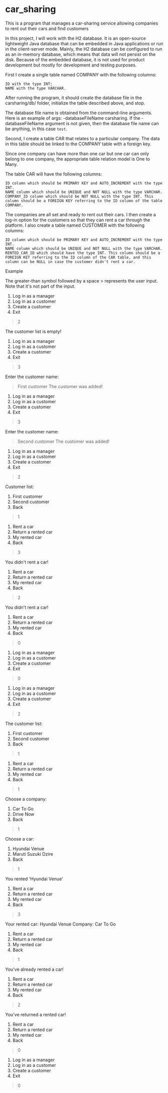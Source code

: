 # car_sharing
This is a program that manages a car-sharing service allowing companies to rent out their cars and find customers

In this project, I will work with the H2 database. It is an open-source lightweight Java database that can be embedded in Java applications or run in the client-server mode. Mainly, the H2 database can be configured to run as an in-memory database, which means that data will not persist on the disk. Because of the embedded database, it is not used for product development but mostly for development and testing purposes.

First I create a single table named COMPANY with the following columns:

    ID with the type INT;
    NAME with the type VARCHAR.

After running the program, it should create the database file in the carsharing/db/ folder, initialize the table described above, and stop.

The database file name is obtained from the command-line arguments. Here is an example of args: -databaseFileName carsharing. If the -databaseFileName argument is not given, then the database file name can be anything, in this case `test`.

Second, I create a table CAR that relates to a particular company. The data in this table should be linked to the COMPANY table with a foreign key.

Since one company can have more than one car but one car can only belong to one company, the appropriate table relation model is One to Many.

The table CAR will have the following columns:

    ID column which should be PRIMARY KEY and AUTO_INCREMENT with the type INT.
    NAME column which should be UNIQUE and NOT NULL with the type VARCHAR.
    COMPANY_ID column which should be NOT NULL with the type INT. This column should be a FOREIGN KEY referring to the ID column of the table COMPANY.
    
The companies are all set and ready to rent out their cars. I then create a log-in option for the customers so that they can rent a car through the platform. I also create a table named CUSTOMER with the following columns:

    ID column which should be PRIMARY KEY and AUTO_INCREMENT with the type INT.
    NAME column which should be UNIQUE and NOT NULL with the type VARCHAR.
    RENTED_CAR_ID which should have the type INT. This column should be a FOREIGN KEY referring to the ID column of the CAR table, and this column can be NULL in case the customer didn't rent a car.

Example

The greater-than symbol followed by a space > represents the user input. Note that it's not part of the input.

1. Log in as a manager
2. Log in as a customer
3. Create a customer
0. Exit
> 2

The customer list is empty!

1. Log in as a manager
2. Log in as a customer
3. Create a customer
0. Exit
> 3

Enter the customer name:
> First customer
The customer was added!

1. Log in as a manager
2. Log in as a customer
3. Create a customer
0. Exit
> 3

Enter the customer name:
> Second customer
The customer was added!

1. Log in as a manager
2. Log in as a customer
3. Create a customer
0. Exit
> 2

Customer list:
1. First customer
2. Second customer
0. Back
> 1

1. Rent a car
2. Return a rented car
3. My rented car
0. Back
> 3

You didn't rent a car!

1. Rent a car
2. Return a rented car
3. My rented car
0. Back
> 2

You didn't rent a car!

1. Rent a car
2. Return a rented car
3. My rented car
0. Back
> 0

1. Log in as a manager
2. Log in as a customer
3. Create a customer
0. Exit
> 0

1. Log in as a manager
2. Log in as a customer
3. Create a customer
0. Exit
> 2

The customer list:
1. First customer
2. Second customer
0. Back
> 1

1. Rent a car
2. Return a rented car
3. My rented car
0. Back
> 1

Choose a company:
1. Car To Go
2. Drive Now
0. Back
> 1

Choose a car:
1. Hyundai Venue
2. Maruti Suzuki Dzire
0. Back
> 1

You rented 'Hyundai Venue'

1. Rent a car
2. Return a rented car
3. My rented car
0. Back
> 3

Your rented car:
Hyundai Venue
Company:
Car To Go

1. Rent a car
2. Return a rented car
3. My rented car
0. Back
> 1

You've already rented a car!

1. Rent a car
2. Return a rented car
3. My rented car
0. Back
> 2

You've returned a rented car!

1. Rent a car
2. Return a rented car
3. My rented car
0. Back
> 0

1. Log in as a manager
2. Log in as a customer
3. Create a customer
0. Exit
> 0
